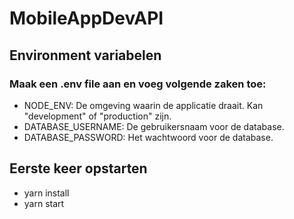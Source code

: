 # MobileAppDevAPI

## Environment variabelen
### Maak een .env file aan en voeg volgende zaken toe:

* NODE_ENV: De omgeving waarin de applicatie draait. Kan "development" of "production" zijn.
* DATABASE_USERNAME: De gebruikersnaam voor de database.
* DATABASE_PASSWORD: Het wachtwoord voor de database.

## Eerste keer opstarten
* yarn install
* yarn start

